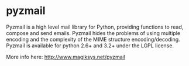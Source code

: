 pyzmail
=======

Pyzmail is a high level mail library for Python, providing functions to read, compose and send emails.
Pyzmail hides the problems of using multiple encoding and the complexity of the MIME structure encoding/decoding.
Pyzmail is available for python 2.6+ and 3.2+ under the LGPL license.

More info here: http://www.magiksys.net/pyzmail


